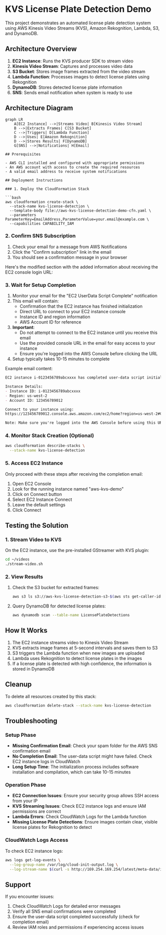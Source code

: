 # KVS License Plate Detection Demo

This project demonstrates an automated license plate detection system using AWS Kinesis Video Streams (KVS), Amazon Rekognition, Lambda, S3, and DynamoDB.

## Architecture Overview

1. **EC2 Instance**: Runs the KVS producer SDK to stream video
2. **Kinesis Video Stream**: Captures and processes video data
3. **S3 Bucket**: Stores image frames extracted from the video stream
4. **Lambda Function**: Processes images to detect license plates using Rekognition
5. **DynamoDB**: Stores detected license plate information
6. **SNS**: Sends email notification when system is ready to use

## Architecture Diagram

```mermaid
graph LR
    A[EC2 Instance] -->|Streams Video| B[Kinesis Video Stream]
    B -->|Extracts Frames| C[S3 Bucket]
    C -->|Triggers| D[Lambda Function]
    D -->|Uses| E[Amazon Rekognition]
    D -->|Stores Results| F[DynamoDB]
    G[SNS] -->|Notifications| H[Email]
    
## Prerequisites

- AWS CLI installed and configured with appropriate permissions
- An AWS account with access to create the required resources
- A valid email address to receive system notifications

## Deployment Instructions

### 1. Deploy the CloudFormation Stack

```bash
aws cloudformation create-stack \
  --stack-name kvs-license-detection \
  --template-body file://aws-kvs-license-detection-demo-cfn.yaml \
  --parameters ParameterKey=EmailAddress,ParameterValue=your.email@example.com \
  --capabilities CAPABILITY_IAM
```

### 2. Confirm SNS Subscription

1. Check your email for a message from AWS Notifications
2. Click the "Confirm subscription" link in the email
3. You should see a confirmation message in your browser

Here's the modified section with the added information about receiving the EC2 console login URL:

### 3. Wait for Setup Completion

1. Monitor your email for the "EC2 UserData Script Complete" notification
2. This email will contain:
   - Confirmation that the EC2 instance has finished initialization
   - Direct URL to connect to your EC2 instance console
   - Instance ID and region information
   - AWS Account ID for reference
3. **Important**: 
   - Do not attempt to connect to the EC2 instance until you receive this email
   - Use the provided console URL in the email for easy access to your instance
   - Ensure you're logged into the AWS Console before clicking the URL
4. Setup typically takes 10-15 minutes to complete

Example email content:

```markdown
EC2 instance i-0123456789abcxxxx has completed user-data script initialization.

Instance Details:
- Instance ID: i-0123456789abcxxxx
- Region: us-west-2
- Account ID: 123456789012

Connect to your instance using:
https://123456789012.console.aws.amazon.com/ec2/home?region=us-west-2#ConnectToInstance:instanceId=i-0123456789abcxxxx

Note: Make sure you're logged into the AWS Console before using this URL.
```

### 4. Monitor Stack Creation (Optional)

```bash
aws cloudformation describe-stacks \
  --stack-name kvs-license-detection
```

### 5. Access EC2 Instance

Only proceed with these steps after receiving the completion email:

1. Open EC2 Console
2. Look for the running instance named "aws-kvs-demo"
3. Click on Connect button
4. Select EC2 Instance Connect
5. Leave the default settings
6. Click Connect 

## Testing the Solution

### 1. Stream Video to KVS

On the EC2 instance, use the pre-installed GStreamer with KVS plugin:

```bash
cd ~/videos
./stream-video.sh
```

### 2. View Results

1. Check the S3 bucket for extracted frames:
   ```bash
   aws s3 ls s3://aws-kvs-license-detection-s3-$(aws sts get-caller-identity --query 'Account' --output text)-$(aws configure get region)
   ```

2. Query DynamoDB for detected license plates:
   ```bash
   aws dynamodb scan --table-name LicensePlateDetections
   ```

## How It Works

1. The EC2 instance streams video to Kinesis Video Stream
2. KVS extracts image frames at 5-second intervals and saves them to S3
3. S3 triggers the Lambda function when new images are uploaded
4. Lambda uses Rekognition to detect license plates in the images
5. If a license plate is detected with high confidence, the information is stored in DynamoDB

## Cleanup

To delete all resources created by this stack:

```bash
aws cloudformation delete-stack --stack-name kvs-license-detection
```

## Troubleshooting

### Setup Phase
- **Missing Confirmation Email**: Check your spam folder for the AWS SNS confirmation email
- **No Completion Email**: The user-data script might have failed. Check EC2 instance logs in CloudWatch
- **Long Setup Time**: The initialization process includes software installation and compilation, which can take 10-15 minutes

### Operation Phase
- **EC2 Connection Issues**: Ensure your security group allows SSH access from your IP
- **KVS Streaming Issues**: Check EC2 instance logs and ensure IAM permissions are correct
- **Lambda Errors**: Check CloudWatch Logs for the Lambda function
- **Missing License Plate Detections**: Ensure images contain clear, visible license plates for Rekognition to detect

### CloudWatch Logs Access

To check EC2 instance logs:
```bash
aws logs get-log-events \
  --log-group-name /var/log/cloud-init-output.log \
  --log-stream-name $(curl -s http://169.254.169.254/latest/meta-data/instance-id)
```

## Support

If you encounter issues:
1. Check CloudWatch Logs for detailed error messages
2. Verify all SNS email confirmations were completed
3. Ensure the user-data script completed successfully (check for completion email)
4. Review IAM roles and permissions if experiencing access issues